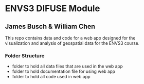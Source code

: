 # ENVS3 DIFUSE Module
## James Busch & William Chen
This repo contains data and code for a web app designed for the visualization and analysis of geospatial data for the ENVS3 course. 

### Folder Structure
* folder to hold all data files that are used in the web app
* folder to hold documentation file for using web app
* folder to hold all code used in web app
